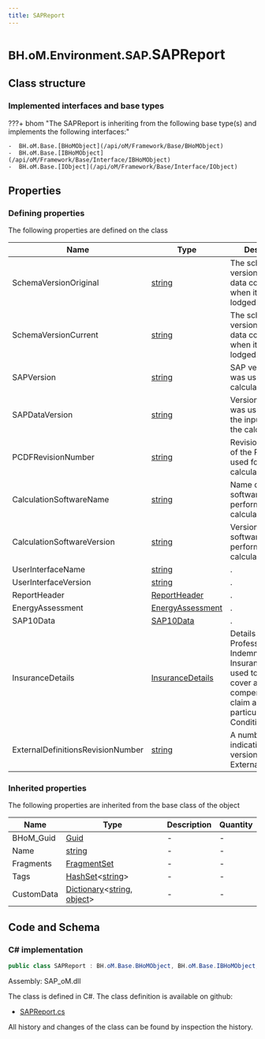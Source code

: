 ```yaml
---
title: SAPReport
---
```


# <small>BH.oM.Environment.SAP.</small>**SAPReport**



## Class structure

### Implemented interfaces and base types

???+ bhom "The SAPReport is inheriting from the following base type(s) and implements the following interfaces:"

    -  BH.oM.Base.[BHoMObject](/api/oM/Framework/Base/BHoMObject)
    -  BH.oM.Base.[IBHoMObject](/api/oM/Framework/Base/Interface/IBHoMObject)
    -  BH.oM.Base.[IObject](/api/oM/Framework/Base/Interface/IObject)


## Properties



### Defining properties

The following properties are defined on the class

| Name             | Type             | Description      | Quantity         |
|------------------|------------------|------------------|------------------|
| SchemaVersionOriginal | [string](https://learn.microsoft.com/en-us/dotnet/api/System.String?view=netstandard-2.0) | The schema version that the data conformed to when it was lodged. | - |
| SchemaVersionCurrent | [string](https://learn.microsoft.com/en-us/dotnet/api/System.String?view=netstandard-2.0) | The schema version that the data conformed to when it was lodged. | - |
| SAPVersion | [string](https://learn.microsoft.com/en-us/dotnet/api/System.String?view=netstandard-2.0) | SAP version that was used for the calculation. | - |
| SAPDataVersion | [string](https://learn.microsoft.com/en-us/dotnet/api/System.String?view=netstandard-2.0) | Version of SAP that was used to define the input data for the calculation. | - |
| PCDFRevisionNumber | [string](https://learn.microsoft.com/en-us/dotnet/api/System.String?view=netstandard-2.0) | Revision Number of the PCDF file used for the calculations. | - |
| CalculationSoftwareName | [string](https://learn.microsoft.com/en-us/dotnet/api/System.String?view=netstandard-2.0) | Name of the software used to perform the SAP calculation. | - |
| CalculationSoftwareVersion | [string](https://learn.microsoft.com/en-us/dotnet/api/System.String?view=netstandard-2.0) | Version of the software used to perform the SAP calculation. | - |
| UserInterfaceName | [string](https://learn.microsoft.com/en-us/dotnet/api/System.String?view=netstandard-2.0) | . | - |
| UserInterfaceVersion | [string](https://learn.microsoft.com/en-us/dotnet/api/System.String?view=netstandard-2.0) | . | - |
| ReportHeader | [ReportHeader](/api/oM/Adapter/Environment/XML/ReportHeader) | . | - |
| EnergyAssessment | [EnergyAssessment](/api/oM/Adapter/Environment/XML/EnergyAssessment) | . | - |
| SAP10Data | [SAP10Data](/api/oM/Adapter/Environment/XML/SAP10Data) | . | - |
| InsuranceDetails | [InsuranceDetails](/api/oM/Adapter/Environment/XML/InsuranceDetails) | Details of the Professional Indemnity Insurance policy used to provide cover against a compensation claim against any particular Home Condition Report. | - |
| ExternalDefinitionsRevisionNumber | [string](https://learn.microsoft.com/en-us/dotnet/api/System.String?view=netstandard-2.0) | A number indicating the version of related ExternalDefinitions. | - |


### Inherited properties
The following properties are inherited from the base class of the object

| Name             | Type             | Description      | Quantity         |
|------------------|------------------|------------------|------------------|
| BHoM_Guid | [Guid](https://learn.microsoft.com/en-us/dotnet/api/System.Guid?view=netstandard-2.0) | - | - |
| Name | [string](https://learn.microsoft.com/en-us/dotnet/api/System.String?view=netstandard-2.0) | - | - |
| Fragments | [FragmentSet](/api/oM/Framework/Base/FragmentSet) | - | - |
| Tags | [HashSet](https://learn.microsoft.com/en-us/dotnet/api/System.Collections.Generic.HashSet-1?view=netstandard-2.0)&lt;[string](https://learn.microsoft.com/en-us/dotnet/api/System.String?view=netstandard-2.0)&gt; | - | - |
| CustomData | [Dictionary](https://learn.microsoft.com/en-us/dotnet/api/System.Collections.Generic.Dictionary-2?view=netstandard-2.0)&lt;[string](https://learn.microsoft.com/en-us/dotnet/api/System.String?view=netstandard-2.0), [object](https://learn.microsoft.com/en-us/dotnet/api/System.Object?view=netstandard-2.0)&gt; | - | - |


## Code and Schema

### C# implementation

``` C# title="C#"
public class SAPReport : BH.oM.Base.BHoMObject, BH.oM.Base.IBHoMObject, BH.oM.Base.IObject
```

Assembly: SAP_oM.dll

The class is defined in C#. The class definition is available on github:

- [SAPReport.cs](https://github.com/BHoM/SAP_Toolkit/blob/develop/SAP_oM/XML\SAPReport.cs)

All history and changes of the class can be found by inspection the history.
